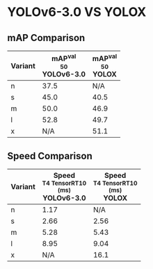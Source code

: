 ---
---
# YOLOv6-3.0 VS YOLOX

## mAP Comparison

| **Variant** | <center><span style='width: 400px;'>**mAP<sup>val<br>50**<br>**YOLOv6-3.0**</span></center> | <center><span style='width: 400px;'>**mAP<sup>val<br>50**<br>**YOLOX**</span></center> |
|----|----------------------------------|------------------------------------|
| n | 37.5 | N/A |
| s | 45.0 | 40.5 |
| m | 50.0 | 46.9 |
| l | 52.8 | 49.7 |
| x | N/A | 51.1 |

## Speed Comparison

| **Variant** | <center><span style='width: 200px;'>**Speed**<br><sup>T4 TensorRT10<br>(ms)</sup><br>**YOLOv6-3.0**</span></center> | <center><span style='width: 200px;'>**Speed**<br><sup>T4 TensorRT10<br>(ms)</sup><br>**YOLOX**</span></center> |
|---------|-----------------------|-----------------------|
| n | 1.17 | N/A |
| s | 2.66 | 2.56 |
| m | 5.28 | 5.43 |
| l | 8.95 | 9.04 |
| x | N/A | 16.1 |

